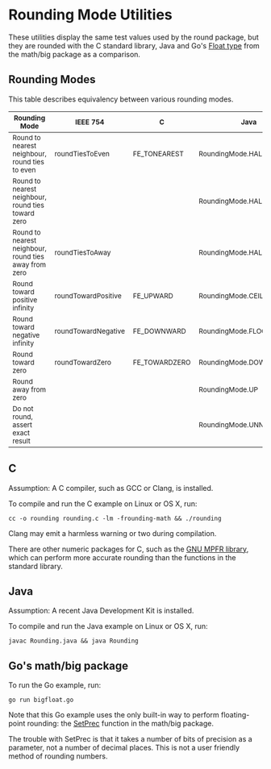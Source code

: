 # Rounding Mode Utilities

These utilities display the same test values used by the round package, but they are rounded with the C standard library, Java and Go's [Float type](https://golang.org/pkg/math/big/#Float) from the math/big package as a comparison.

## Rounding Modes

This table describes equivalency between various rounding modes.

|<sub>Rounding Mode</sub>|<sub>IEEE 754</sub>|<sub>C</sub>|<sub>Java</sub>|<sub>Go math/big</sub>|
|-------------|-------------|-|----|-----------|
|<sub>Round to nearest neighbour, round ties to even</sub>|<sub>roundTiesToEven</sub>|<sub>FE_TONEAREST</sub>|<sub>RoundingMode.HALF_EVEN</sub>|<sub>big.ToNearestEven</sub>|
|<sub>Round to nearest neighbour, round ties toward zero</sub>| | |<sub>RoundingMode.HALF_DOWN</sub>||
|<sub>Round to nearest neighbour, round ties away from zero</sub>|<sub>roundTiesToAway</sub>||<sub>RoundingMode.HALF_UP</sub>|<sub>big.ToNearestAway</sub>|
|<sub>Round toward positive infinity</sub>|<sub>roundTowardPositive</sub>|<sub>FE_UPWARD</sub>|<sub>RoundingMode.CEILING</sub>|<sub>big.ToPositiveInf</sub>|
|<sub>Round toward negative infinity</sub>|<sub>roundTowardNegative</sub>|<sub>FE_DOWNWARD</sub>|<sub>RoundingMode.FLOOR</sub>|<sub>big.ToNegativeInf</sub>|
|<sub>Round toward zero</sub>|<sub>roundTowardZero</sub>|<sub>FE_TOWARDZERO</sub>|<sub>RoundingMode.DOWN</sub>|<sub>big.ToZero</sub>|
|<sub>Round away from zero| | |<sub>RoundingMode.UP</sub>|<sub>big.AwayFromZero</sub>|
|<sub>Do not round, assert exact result</sub>| | |<sub>RoundingMode.UNNECESSARY</sub>||

## C

Assumption: A C compiler, such as GCC or Clang, is installed.

To compile and run the C example on Linux or OS X, run:

```
cc -o rounding rounding.c -lm -frounding-math && ./rounding
```

Clang may emit a harmless warning or two during compilation.

There are other numeric packages for C, such as the [GNU MPFR library](http://www.mpfr.org/), which can perform more accurate rounding than the functions in the standard library.

## Java

Assumption: A recent Java Development Kit is installed.

To compile and run the Java example on Linux or OS X, run:

```
javac Rounding.java && java Rounding
```

## Go's math/big package

To run the Go example, run:

```
go run bigfloat.go 
```

Note that this Go example uses the only built-in way to perform floating-point rounding: the [SetPrec](https://golang.org/pkg/math/big/#Float) function in the math/big package.

The trouble with SetPrec is that it takes a number of bits of precision as a parameter, not a number of decimal places. This is not a user friendly method of rounding numbers.
